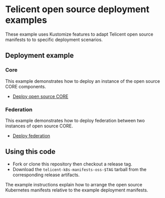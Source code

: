 # Telicent open source deployment examples

These example uses Kustomize features to adapt Telicent open source manifests to
to specific deployment scenarios.

## Deployment example

### Core

This example demonstrates how to deploy an instance of the open source CORE
components.

* [Deploy open source CORE](./docs/core/index.md)

### Federation

This example demonstrates how to deploy federation between two instances of open
source CORE.

* [Deploy federation](./docs/federation/index.md)

## Using this code

- Fork or clone this repository then checkout a release tag.
- Download the `telicent-k8s-manifests-oss-$TAG` tarball from the corresponding
  release artifacts.

The example instructions explain how to arrange the open source Kubernetes
manifests relative to the example deployment manifests.
